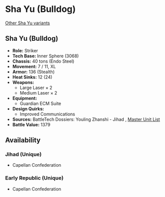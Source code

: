 # Sha Yu (Bulldog) 

[Other Sha Yu variants](../sha_yu.md) 

## Sha Yu (Bulldog) 

- **Role:** Striker 
- **Tech Base:** Inner Sphere (3068) 
- **Chassis:** 40 tons (Endo Steel) 
- **Movement:** 7 / 11, XL 
- **Armor:** 136 (Stealth) 
- **Heat Sinks:** 12 (24) 
- **Weapons:** 
  - Large Laser × 2 
  - Medium Laser × 2 
- **Equipment:** 
  - Guardian ECM Suite 
- **Design Quirks:** 
  - Improved Communications 
- **Sources:** BattleTech Dossiers: Youling Zhanshi - Jihad , [Master Unit List](http://masterunitlist.info/Unit/Details/6980) 
- **Battle Value:** 1379 

## Availability 

### Jihad (Unique) 

- Capellan Confederation 

### Early Republic (Unique) 

- Capellan Confederation 

